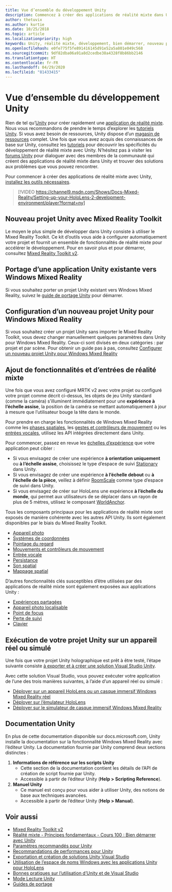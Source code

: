 ```yaml
---
title: Vue d’ensemble du développement Unity
description: Commencez à créer des applications de réalité mixte dans Unity.
author: thetuvix
ms.author: kurtie
ms.date: 10/25/2018
ms.topic: article
ms.localizationpriority: high
keywords: Unity, réalité mixte, développement, bien démarrer, nouveau projet, portage, capacité, caméra, simulation, émulation, documentation
ms.openlocfilehash: e0fe775f5fe891416145d91e52a5a801e049c568
ms.sourcegitcommit: 9df82dba06a91a8d2cedbe38a4328f8b86bb2146
ms.translationtype: HT
ms.contentlocale: fr-FR
ms.lasthandoff: 04/29/2020
ms.locfileid: "81433415"
---
```

# <a name="unity-development-overview"></a>Vue d’ensemble du développement Unity

Rien de tel qu’[Unity](https://unity.com) pour créer rapidement une [application de réalité mixte](app-views.md). Nous vous recommandons de prendre le temps d’explorer les [tutoriels Unity](https://unity3d.com/learn/tutorials). Si vous avez besoin de ressources, Unity dispose d’un [magasin de ressources](https://www.assetstore.unity3d.com/) complet. Une fois que vous avez acquis des connaissances de base sur Unity, consultez les [tutoriels](tutorials.md) pour découvrir les spécificités du développement de réalité mixte avec Unity. N’hésitez pas à visiter les [forums Unity](https://forum.unity3d.com/forums/hololens.102/) pour dialoguer avec des membres de la communauté qui créent des applications de réalité mixte dans Unity et trouver des solutions aux problèmes que vous pouvez rencontrer.

Pour commencer à créer des applications de réalité mixte avec Unity, [installez les outils nécessaires](install-the-tools.md). 

>[!VIDEO https://channel9.msdn.com/Shows/Docs-Mixed-Reality/Setting-up-your-HoloLens-2-development-environment/player?format=ny]

## <a name="new-unity-project-with-mixed-reality-toolkit"></a>Nouveau projet Unity avec Mixed Reality Toolkit 

Le moyen le plus simple de développer dans Unity consiste à utiliser le Mixed Reality Toolkit. Ce kit d’outils vous aide à configurer automatiquement votre projet et fournit un ensemble de fonctionnalités de réalité mixte pour accélérer le développement. Pour en savoir plus et pour démarrer, consultez [Mixed Reality Toolkit v2](mrtk-getting-started.md). 

## <a name="porting-an-existing-unity-app-to-windows-mixed-reality"></a>Portage d’une application Unity existante vers Windows Mixed Reality

Si vous souhaitez porter un projet Unity existant vers Windows Mixed Reality, suivez le [guide de portage Unity](porting-guides.md) pour démarrer.

## <a name="configuring-new-unity-project-for-windows-mixed-reality"></a>Configuration d’un nouveau projet Unity pour Windows Mixed Reality

Si vous souhaitez créer un projet Unity sans importer le Mixed Reality Toolkit, vous devez changer manuellement quelques paramètres dans Unity pour Windows Mixed Reality. Ceux-ci sont divisés en deux catégories : par projet et par scène. Pour obtenir un guide pas à pas, consultez [Configurer un nouveau projet Unity pour Windows Mixed Reality](Configure-Unity-Project.md)

## <a name="adding-mixed-reality-capabilities-and-inputs"></a>Ajout de fonctionnalités et d’entrées de réalité mixte

Une fois que vous avez configuré MRTK v2 avec votre projet ou configuré votre projet comme décrit ci-dessus, les objets de jeu Unity standard (comme la caméra) s’illuminent immédiatement pour une **expérience à l’échelle assise**, la position de la caméra se mettant automatiquement à jour à mesure que l’utilisateur bouge la tête dans le monde.

Pour prendre en charge les fonctionnalités de Windows Mixed Reality comme les [phases spatiales](coordinate-systems.md#spatial-coordinate-systems), les [gestes et contrôleurs de mouvement](gestures-and-motion-controllers-in-unity.md) ou les [entrées vocales](voice-input-in-unity.md), utilisez les API intégrées directement dans Unity. 

Pour commencer, passez en revue les [échelles d’expérience](coordinate-systems.md) que votre application peut cibler :
* Si vous envisagez de créer une expérience **à orientation uniquement** ou **à l’échelle assise**, choisissez le type d’espace de suivi [Stationary](coordinate-systems-in-unity.md#building-an-orientation-only-or-seated-scale-experience) dans Unity.
* Si vous envisagez de créer une expérience **à l’échelle debout** ou **à l’échelle de la pièce**, veillez à définir [RoomScale](coordinate-systems-in-unity.md#building-an-orientation-only-or-seated-scale-experience) comme type d’espace de suivi dans Unity.
* Si vous envisagez de créer sur HoloLens une expérience **à l’échelle du monde**, qui permet aux utilisateurs de se déplacer dans un rayon de plus de 5 mètres, utilisez le composant [WorldAnchor](coordinate-systems-in-unity.md#building-a-world-scale-experience).

Tous les composants principaux pour les applications de réalité mixte sont exposés de manière cohérente avec les autres API Unity. Ils sont également disponibles par le biais du Mixed Reality Toolkit.
* [Appareil photo](camera-in-unity.md)
* [Systèmes de coordonnées](coordinate-systems-in-unity.md)
* [Pointage du regard](gaze-in-unity.md)
* [Mouvements et contrôleurs de mouvement](gestures-and-motion-controllers-in-unity.md)
* [Entrée vocale](voice-input-in-unity.md)
* [Persistance](persistence-in-unity.md)
* [Son spatial](spatial-sound-in-unity.md)
* [Mappage spatial](spatial-mapping-in-unity.md)

D’autres fonctionnalités clés susceptibles d’être utilisées par des applications de réalité mixte sont également exposées aux applications Unity :
* [Expériences partagées](shared-experiences-in-unity.md)
* [Appareil photo localisable](locatable-camera-in-unity.md)
* [Point de focus](focus-point-in-unity.md)
* [Perte de suivi](tracking-loss-in-unity.md)
* [Clavier](keyboard-input-in-unity.md)

## <a name="running-your-unity-project-on-a-real-or-simulated-device"></a>Exécution de votre projet Unity sur un appareil réel ou simulé

Une fois que votre projet Unity holographique est prêt à être testé, l’étape suivante consiste [à exporter et à créer une solution Visual Studio Unity](exporting-and-building-a-unity-visual-studio-solution.md).

Avec cette solution Visual Studio, vous pouvez exécuter votre application de l’une des trois manières suivantes, à l’aide d’un appareil réel ou simulé :
* [Déployer sur un appareil HoloLens ou un casque immersif Windows Mixed Reality réel](using-visual-studio.md)
* [Déployer sur l’émulateur HoloLens](using-the-hololens-emulator.md)
* [Déployer sur le simulateur de casque immersif Windows Mixed Reality](using-the-windows-mixed-reality-simulator.md)

## <a name="unity-documentation"></a>Documentation Unity

En plus de cette documentation disponible sur docs.microsoft.com, Unity installe la documentation sur la fonctionnalité Windows Mixed Reality avec l’éditeur Unity. La documentation fournie par Unity comprend deux sections distinctes :
1. **Informations de référence sur les scripts Unity**
    * Cette section de la documentation contient les détails de l’API de création de script fournie par Unity.
    * Accessible à partir de l’éditeur Unity (**Help > Scripting Reference**).
2. **Manuel Unity**
    * Ce manuel est conçu pour vous aider à utiliser Unity, des notions de base aux techniques avancées.
    * Accessible à partir de l’éditeur Unity (**Help > Manual**).

## <a name="see-also"></a>Voir aussi
* [Mixed Reality Toolkit v2](mrtk-getting-started.md)
* [Réalité mixte - Principes fondamentaux - Cours 100 : Bien démarrer avec Unity](holograms-100.md)
* [Paramètres recommandés pour Unity](recommended-settings-for-unity.md)
* [Recommandations de performances pour Unity](performance-recommendations-for-unity.md)
* [Exportation et création de solutions Unity Visual Studio](exporting-and-building-a-unity-visual-studio-solution.md)
* [Utilisation de l’espace de noms Windows avec les applications Unity pour HoloLens](using-the-windows-namespace-with-unity-apps-for-hololens.md)
* [Bonnes pratiques sur l’utilisation d’Unity et de Visual Studio](best-practices-for-working-with-unity-and-visual-studio.md)
* [Mode Lecture Unity](unity-play-mode.md)
* [Guides de portage](porting-guides.md)
